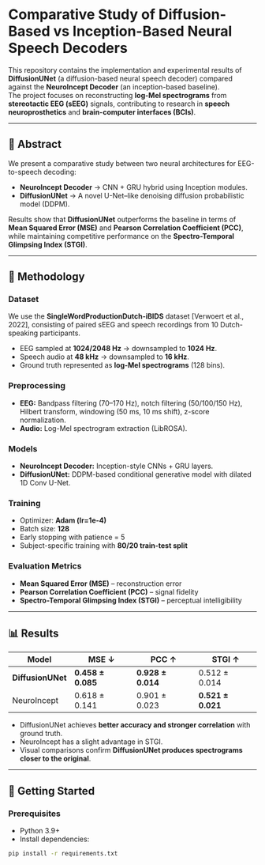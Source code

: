 # Comparative Study of Diffusion-Based vs Inception-Based Neural Speech Decoders

This repository contains the implementation and experimental results of **DiffusionUNet** (a diffusion-based neural speech decoder) compared against the **NeuroIncept Decoder** (an inception-based baseline).  
The project focuses on reconstructing **log-Mel spectrograms** from **stereotactic EEG (sEEG)** signals, contributing to research in **speech neuroprosthetics** and **brain-computer interfaces (BCIs)**.

---

## 📖 Abstract
We present a comparative study between two neural architectures for EEG-to-speech decoding:
- **NeuroIncept Decoder** → CNN + GRU hybrid using Inception modules.  
- **DiffusionUNet** → A novel U-Net–like denoising diffusion probabilistic model (DDPM).  

Results show that **DiffusionUNet** outperforms the baseline in terms of **Mean Squared Error (MSE)** and **Pearson Correlation Coefficient (PCC)**, while maintaining competitive performance on the **Spectro-Temporal Glimpsing Index (STGI)**.

---

## 🧩 Methodology
### Dataset
We use the **SingleWordProductionDutch-iBIDS** dataset [Verwoert et al., 2022], consisting of paired sEEG and speech recordings from 10 Dutch-speaking participants.  
- EEG sampled at **1024/2048 Hz** → downsampled to **1024 Hz**.  
- Speech audio at **48 kHz** → downsampled to **16 kHz**.  
- Ground truth represented as **log-Mel spectrograms** (128 bins).  

### Preprocessing
- **EEG:** Bandpass filtering (70–170 Hz), notch filtering (50/100/150 Hz), Hilbert transform, windowing (50 ms, 10 ms shift), z-score normalization.  
- **Audio:** Log-Mel spectrogram extraction (LibROSA).  

### Models
- **NeuroIncept Decoder:** Inception-style CNNs + GRU layers.  
- **DiffusionUNet:** DDPM-based conditional generative model with dilated 1D Conv U-Net.  

### Training
- Optimizer: **Adam (lr=1e-4)**  
- Batch size: **128**  
- Early stopping with patience = 5  
- Subject-specific training with **80/20 train-test split**  

### Evaluation Metrics
- **Mean Squared Error (MSE)** – reconstruction error  
- **Pearson Correlation Coefficient (PCC)** – signal fidelity  
- **Spectro-Temporal Glimpsing Index (STGI)** – perceptual intelligibility  

---

## 📊 Results
| Model            | MSE ↓       | PCC ↑       | STGI ↑     |
|------------------|-------------|-------------|------------|
| **DiffusionUNet** | **0.458 ± 0.085** | **0.928 ± 0.014** | 0.512 ± 0.014 |
| NeuroIncept      | 0.618 ± 0.141 | 0.901 ± 0.023 | **0.521 ± 0.021** |

- DiffusionUNet achieves **better accuracy and stronger correlation** with ground truth.  
- NeuroIncept has a slight advantage in STGI.  
- Visual comparisons confirm **DiffusionUNet produces spectrograms closer to the original**.  

---

## 🚀 Getting Started
### Prerequisites
- Python 3.9+  
- Install dependencies:
```bash
pip install -r requirements.txt
